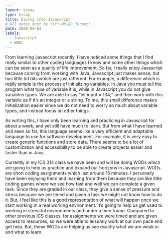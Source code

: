 ```yaml
---
layout: essay
type: essay
title: Diving into Javascript
# All dates must be YYYY-MM-DD format!
date: 2020-09-03
labels:
  - Javascript
  - WODs
---
```



From learning Javascript recently, I have noticed some things that I find really similar to other coding languages I know and some other things
which can be seen as a quality of life improvement. So far, I really enjoy Javascript because coming from working with Java, Javascript just 
makes sense, but has little tid bits which are just different. For example, a difference which is really simple is the process of initializing 
variables. In Java you must tell the program what type of variable it is, while in Javascript you do not give variables types. We are able to 
say “let input = 134;” and then work with this variable as if it’s an integer or a string. To me, this small difference makes initialization 
easier since we do not need to worry so much about variable types, and instead focus on other things. 

As writing this, I have only been learning and practicing in Javascript for about a week, and yet still have much to learn. But from what I 
have learned and seen so far, this language seems like a very efficient and adaptable language to use for software development. For example, it 
is very easy to create generic functions and store data. There seems to be a lot of customization and accessibility to be able to create 
projects easier and faster than in Java. 

Currently in my ICS 314 class we have been and will be doing WODs which are going to help us practice and expand our horizons in Javascript. 
WODs are short coding assignments which last around 15 minutes. I personally have been enjoying them and learning from them because they are 
like little coding games where we see how fast and well we can complete a given task. Since they are graded in our class, they give a sense of 
pressure and stress because we are timed and given a task we might not know how to do it. But, I feel like this is a good representation of 
what will happen once we start working in a real working environment. It’s going to help us get used to working in stressful environments and 
under a time frame. Compared to other previous ICS classes, for assignments we were timed and are given access to resources, so we were able to 
leisurely work at our own pace and get help.  But, these WODs are helping us see exactly what we are weak in and what to learn. 
